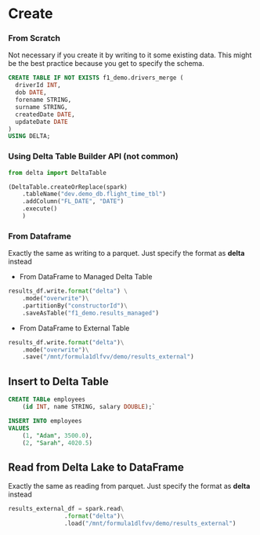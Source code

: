 
# Create

### From Scratch

Not necessary if you create it by writing to it some existing data.
This might be the best practice because you get to specify the schema. 

```sql
CREATE TABLE IF NOT EXISTS f1_demo.drivers_merge (
  driverId INT,
  dob DATE,
  forename STRING,
  surname STRING,
  createdDate DATE,
  updateDate DATE
)
USING DELTA;
```
### Using Delta Table Builder API (not common)

```python
from delta import DeltaTable

(DeltaTable.createOrReplace(spark)
	.tableName("dev.demo_db.flight_time_tbl")
	.addColumn("FL_DATE", "DATE")
	.execute()
	)
```

### From Dataframe

Exactly the same as writing to a parquet. Just specify the format as **delta** instead

* From DataFrame to Managed Delta Table

```python
results_df.write.format("delta") \
	.mode("overwrite")\
	.partitionBy("constructorId")\
	.saveAsTable("f1_demo.results_managed") 
```

 * From DataFrame to External Table
```python
results_df.write.format("delta")\
	.mode("overwrite")\
	.save("/mnt/formula1dlfvv/demo/results_external")
```




## Insert to Delta Table
```sql
CREATE TABLe employees
	(id INT, name STRING, salary DOUBLE);`
```

```sql
INSERT INTO employees
VALUES
	(1, "Adam", 3500.0),
	(2, "Sarah", 4020.5)
```

## Read from Delta Lake to DataFrame

Exactly the same as reading from parquet. Just specify the format as **delta** instead
```python
results_external_df = spark.read\
				.format("delta")\
				.load("/mnt/formula1dlfvv/demo/results_external")
```


